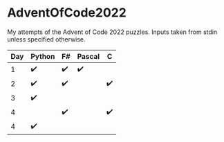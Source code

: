 # AdventOfCode2022
My attempts of the Advent of Code 2022 puzzles. 
Inputs taken from stdin unless specified otherwise.

|Day|Python|F#|Pascal|C|
|-|-|-|-|-|
|1|✔️|✔️|✔️||
|2|✔️|✔️||✔️|
|3|✔️||||
|4||✔️||✔️|
|4|✔️||||
